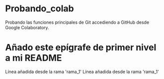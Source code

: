 # Probando_colab
Probando las funciones principales de Git accediendo a GitHub desde Google Colaboratory.
# Añado este epígrafe de primer nivel a mi README
Línea añadida desde la rama 'rama_1'
Línea añadida desde la rama 'rama_1'
